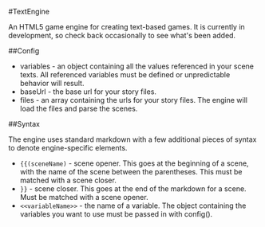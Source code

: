 #TextEngine

An HTML5 game engine for creating text-based games. It is currently in development, so check back occasionally to see what's been added.

##Config

* variables - an object containing all the values referenced in your scene texts. All referenced variables must be defined or unpredictable behavior will result.
* baseUrl - the base url for your story files.
* files - an array containing the urls for your story files. The engine will load the files and parse the scenes.

##Syntax

The engine uses standard markdown with a few additional pieces of syntax to denote engine-specific elements.

* `{{(sceneName)` - scene opener. This goes at the beginning of a scene, with the name of the scene between the parentheses. This must be matched with a scene closer.
* `}}` - scene closer. This goes at the end of the markdown for a scene. Must be matched with a scene opener.
* `<<variableName>>` - the name of a variable. The object containing the variables you want to use must be passed in with config().